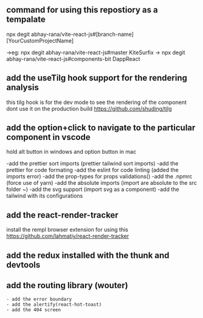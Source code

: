 ## command for using this repostiory as a tempalate
npx degit abhay-rana/vite-react-js#[branch-name] [YourCustomProjectName]

->eg: npx degit abhay-rana/vite-react-js#master KiteSurfix 
 ->   npx degit abhay-rana/vite-react-js#components-bit DappReact

## add the useTilg hook support for the rendering analysis

this tilg hook is for the dev mode to see the rendering of the component dont use it on the production build
https://github.com/shuding/tilg

## add the option+click to navigate to the particular component in vscode

hold alt button in windows and option button in mac

-add the prettier sort imports (prettier tailwind sort imports)
-add the prettier for code formating
-add the eslint for code linting (added the imports error)
-add the prop-types for props validations()
-add the .npmrc (force use of yarn)
-add the absolute imports (import are absolute to the src folder ~)
-add the svg support (import svg as a component)
-add the tailwind with its configurations

## add the react-render-tracker

install the rempl browser extension for using this
https://github.com/lahmatiy/react-render-tracker

## add the redux installed with the thunk and devtools

## add the routing library (wouter)

    - add the error boundary
    - add the alertify(react-hot-toast)
    - add the 404 screen
